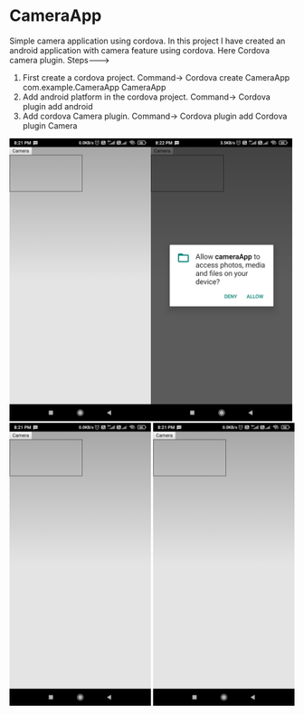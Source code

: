 # CameraApp
Simple camera application using cordova.
In this project I have created an android application with camera feature using cordova. Here Cordova camera plugin.
Steps--->
1) First create a cordova project. Command-> Cordova create CameraApp com.example.CameraApp CameraApp
2) Add android platform in the cordova project. Command-> Cordova plugin add android
3) Add cordova Camera plugin. Command-> Cordova plugin add Cordova plugin Camera

<img src='https://github.com/abhi-s19/CameraApp/blob/main/Preview/prev1.jpg' width='250' height='500'><img src='https://github.com/abhi-s19/CameraApp/blob/main/Preview/prev2.jpg' width='250' height='500'><img src='https://github.com/abhi-s19/CameraApp/blob/main/Preview/prev1.jpg' width='250' height='500'>
<img src='https://github.com/abhi-s19/CameraApp/blob/main/Preview/prev1.jpg' width='250' height='500'>

